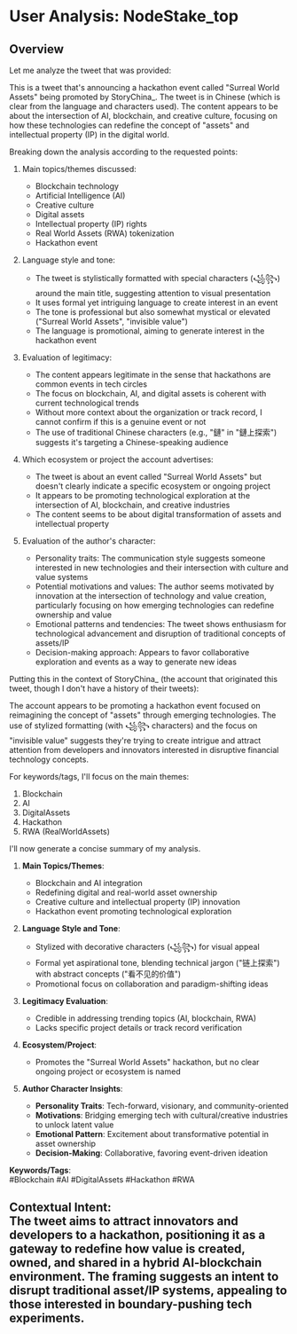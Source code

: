 # User Analysis: NodeStake_top

## Overview

<think>
Let me analyze the tweet that was provided:

This is a tweet that's announcing a hackathon event called "Surreal World Assets" being promoted by StoryChina_. The tweet is in Chinese (which is clear from the language and characters used). The content appears to be about the intersection of AI, blockchain, and creative culture, focusing on how these technologies can redefine the concept of "assets" and intellectual property (IP) in the digital world.

Breaking down the analysis according to the requested points:

1. Main topics/themes discussed:
   - Blockchain technology
   - Artificial Intelligence (AI)
   - Creative culture
   - Digital assets
   - Intellectual property (IP) rights
   - Real World Assets (RWA) tokenization
   - Hackathon event

2. Language style and tone:
   - The tweet is stylistically formatted with special characters (꧁꧂) around the main title, suggesting attention to visual presentation
   - It uses formal yet intriguing language to create interest in an event
   - The tone is professional but also somewhat mystical or elevated ("Surreal World Assets", "invisible value")
   - The language is promotional, aiming to generate interest in the hackathon event

3. Evaluation of legitimacy:
   - The content appears legitimate in the sense that hackathons are common events in tech circles
   - The focus on blockchain, AI, and digital assets is coherent with current technological trends
   - Without more context about the organization or track record, I cannot confirm if this is a genuine event or not
   - The use of traditional Chinese characters (e.g., "鏈" in "鏈上探索") suggests it's targeting a Chinese-speaking audience

4. Which ecosystem or project the account advertises:
   - The tweet is about an event called "Surreal World Assets" but doesn't clearly indicate a specific ecosystem or ongoing project
   - It appears to be promoting technological exploration at the intersection of AI, blockchain, and creative industries
   - The content seems to be about digital transformation of assets and intellectual property

5. Evaluation of the author's character:
   - Personality traits: The communication style suggests someone interested in new technologies and their intersection with culture and value systems
   - Potential motivations and values: The author seems motivated by innovation at the intersection of technology and value creation, particularly focusing on how emerging technologies can redefine ownership and value
   - Emotional patterns and tendencies: The tweet shows enthusiasm for technological advancement and disruption of traditional concepts of assets/IP
   - Decision-making approach: Appears to favor collaborative exploration and events as a way to generate new ideas

Putting this in the context of StoryChina_ (the account that originated this tweet, though I don't have a history of their tweets):

The account appears to be promoting a hackathon event focused on reimagining the concept of "assets" through emerging technologies. The use of stylized formatting (with ꧁꧂ characters) and the focus on "invisible value" suggests they're trying to create intrigue and attract attention from developers and innovators interested in disruptive financial technology concepts.

For keywords/tags, I'll focus on the main themes:
1. Blockchain
2. AI
3. DigitalAssets
4. Hackathon
5. RWA (RealWorldAssets)

I'll now generate a concise summary of my analysis.
</think>

1. **Main Topics/Themes**:  
   - Blockchain and AI integration  
   - Redefining digital and real-world asset ownership  
   - Creative culture and intellectual property (IP) innovation  
   - Hackathon event promoting technological exploration  

2. **Language Style and Tone**:  
   - Stylized with decorative characters (꧁꧂) for visual appeal  
   - Formal yet aspirational tone, blending technical jargon ("链上探索") with abstract concepts ("看不见的价值")  
   - Promotional focus on collaboration and paradigm-shifting ideas  

3. **Legitimacy Evaluation**:  
   - Credible in addressing trending topics (AI, blockchain, RWA)  
   - Lacks specific project details or track record verification  

4. **Ecosystem/Project**:  
   - Promotes the "Surreal World Assets" hackathon, but no clear ongoing project or ecosystem is named  

5. **Author Character Insights**:  
   - **Personality Traits**: Tech-forward, visionary, and community-oriented  
   - **Motivations**: Bridging emerging tech with cultural/creative industries to unlock latent value  
   - **Emotional Pattern**: Excitement about transformative potential in asset ownership  
   - **Decision-Making**: Collaborative, favoring event-driven ideation  

**Keywords/Tags**:  
#Blockchain #AI #DigitalAssets #Hackathon #RWA  

**Contextual Intent**:  
The tweet aims to attract innovators and developers to a hackathon, positioning it as a gateway to redefine how value is created, owned, and shared in a hybrid AI-blockchain environment. The framing suggests an intent to disrupt traditional asset/IP systems, appealing to those interested in boundary-pushing tech experiments.
---
